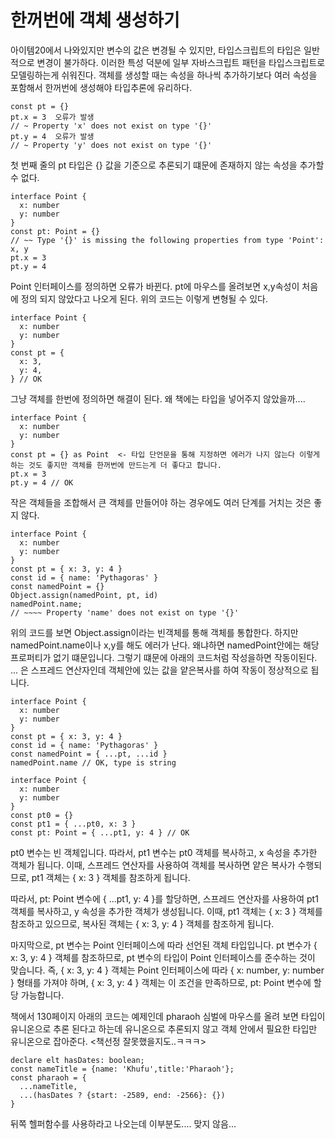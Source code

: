# 한꺼번에 객체 생성하기
 
 아이템20에서 나와있지만 변수의 값은 변경될 수 있지만, 타입스크립트의 타입은 일반적으로 변경이 불가하다. 이러한 특성 덕분에 일부 자바스크립트 패턴을 타입스크립트로 모델링하는게 쉬워진다.
 객체를 생성할 때는 속성을 하나씩 추가하기보다 여러 속성을 포함해서 한꺼번에 생성해야 타입추론에 유리하다.

 ```
 const pt = {}
pt.x = 3  오류가 발생
// ~ Property 'x' does not exist on type '{}'
pt.y = 4  오류가 발생 
// ~ Property 'y' does not exist on type '{}'
```
첫 번째 줄의 pt 타입은 {} 값을 기준으로 추론되기 떄문에 존재하지 않는 속성을 추가할 수 없다.

```
interface Point {
  x: number
  y: number
}
const pt: Point = {}
// ~~ Type '{}' is missing the following properties from type 'Point': x, y
pt.x = 3
pt.y = 4
```
Point 인터페이스를 정의하면 오류가 바뀐다. pt에 마우스를 올려보면 x,y속성이 처음에 정의 되지 않았다고 나오게 된다.
위의 코드는 이렇게 변형될 수 있다.
```
interface Point {
  x: number
  y: number
}
const pt = {
  x: 3,
  y: 4,
} // OK
```
그냥 객체를 한번에 정의하면 해결이 된다. 왜 책에는 타입을 넣어주지 않았을까....

```
interface Point {
  x: number
  y: number
}
const pt = {} as Point  <- 타입 단언문을 통해 지정하면 에러가 나지 않는다 이렇게 하는 것도 좋지만 객체를 한꺼번에 만드는게 더 좋다고 합니다.
pt.x = 3
pt.y = 4 // OK
```

작은 객체들을 조합해서 큰 객체를 만들어야 하는 경우에도 여러 단계를 거치는 것은 좋지 않다.

```
interface Point {
  x: number
  y: number
}
const pt = { x: 3, y: 4 }
const id = { name: 'Pythagoras' }
const namedPoint = {}
Object.assign(namedPoint, pt, id)
namedPoint.name;
// ~~~~ Property 'name' does not exist on type '{}'
```
위의 코드를 보면 Object.assign이라는 빈객체를 통해 객체를 통합한다. 하지만 namedPoint.name이나 x,y를 해도 에러가 난다. 왜냐하면 namedPoint안에는 해당 프로퍼티가 없기 떄문입니다.
그렇기 떄문에 아래의 코드처럼 작성을하면 작동이된다. ... 은 스프레드 연산자인데 객체안에 있는 값을 얕은복사를 하여 작동이 정상적으로 됩니다.
```
interface Point {
  x: number
  y: number
}
const pt = { x: 3, y: 4 }
const id = { name: 'Pythagoras' }
const namedPoint = { ...pt, ...id }
namedPoint.name // OK, type is string
```

```
interface Point {
  x: number
  y: number
}
const pt0 = {}
const pt1 = { ...pt0, x: 3 }
const pt: Point = { ...pt1, y: 4 } // OK
```
pt0 변수는 빈 객체입니다. 따라서, pt1 변수는 pt0 객체를 복사하고, x 속성을 추가한 객체가 됩니다. 이때, 스프레드 연산자를 사용하여 객체를 복사하면 얕은 복사가 수행되므로, pt1 객체는 { x: 3 } 객체를 참조하게 됩니다.

따라서, pt: Point 변수에 { ...pt1, y: 4 }를 할당하면, 스프레드 연산자를 사용하여 pt1 객체를 복사하고, y 속성을 추가한 객체가 생성됩니다. 이때, pt1 객체는 { x: 3 } 객체를 참조하고 있으므로, 복사된 객체는 { x: 3, y: 4 } 객체를 참조하게 됩니다.

마지막으로, pt 변수는 Point 인터페이스에 따라 선언된 객체 타입입니다. pt 변수가 { x: 3, y: 4 } 객체를 참조하므로, pt 변수의 타입이 Point 인터페이스를 준수하는 것이 맞습니다. 즉, { x: 3, y: 4 } 객체는 Point 인터페이스에 따라 { x: number, y: number } 형태를 가져야 하며, { x: 3, y: 4 } 객체는 이 조건을 만족하므로, pt: Point 변수에 할당 가능합니다.


책에서 130페이지 아래의 코드는 예제인데 pharaoh 심벌에 마우스를 올려 보면 타입이 유니온으로 추론 된다고 하는데 유니온으로 추론되지 않고 객체 안에서 필요한 타입만 유니온으로 잡아준다. <책선정 잘못했을지도..ㅋㅋㅋ>
```
declare elt hasDates: boolean;
const nameTitle = {name: 'Khufu',title:'Pharaoh'};
const pharaoh = {
  ...nameTitle,
  ...(hasDates ? {start: -2589, end: -2566}: {})
}
```

뒤쪽 헬퍼함수를 사용하라고 나오는데 이부분도.... 맞지 않음...